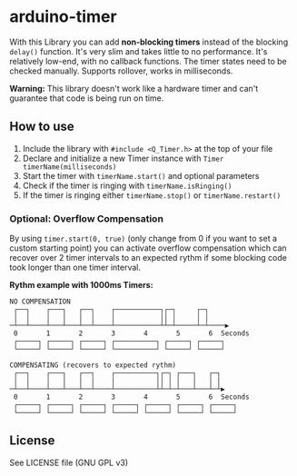 # arduino-timer
With this Library you can add **non-blocking timers** instead of the blocking 
`delay()` function. It's very slim and takes little to no performance.
It's relatively low-end, with no callback functions. The timer states need to
be checked manually. Supports rollover, works in milliseconds.

**Warning:** This library doesn't work like a hardware timer and can't
guarantee that code is being run on time.

## How to use

1. Include the library with `#include <Q_Timer.h>` at the top of your file
2. Declare and initialize a new Timer instance with `Timer timerName(milliseconds)`
3. Start the timer with `timerName.start()` and optional parameters
4. Check if the timer is ringing with `timerName.isRinging()`
5. If the timer is ringing either `timerName.stop()` or `timerName.restart()`

### Optional: Overflow Compensation
By using `timer.start(0, true)` (only change from 0 if you want to set a custom
starting point) you can activate overflow compensation which can recover over 2
timer intervals to an expected rythm if some blocking code took longer than one
timer interval.

**Rythm example with 1000ms Timers:**

```
NO COMPENSATION
 ┌──┐    ┌───┐   ┌──┐    ┌───────────┐┌─┐     ┌─┐
 │  │    │   │   │  │    │           ││ │     │ │
─┴──┴────┴───┴───┴──┴────┴───────────┴┴─┴─────┴─┴────▶
 0       1       2       3       4       5       6  Seconds
 ┌─────┐ ┌─────┐ ┌─────┐ ┌──────────┐ ┌─────┐ ┌─────┐
 └─────┘ └─────┘ └─────┘ └──────────┘ └─────┘ └─────┘
```

```
COMPENSATING (recovers to expected rythm)
 ┌──┐    ┌───┐   ┌──┐    ┌──────────┐┌─┐ ┌───┐   ┌─┐
 │  │    │   │   │  │    │          ││ │ │   │   │ │
─┴──┴────┴───┴───┴──┴────┴──────────┴┴─┴─┴───┴───┴─┴▶
 0       1       2       3       4       5       6  Seconds
 ┌─────┐ ┌─────┐ ┌─────┐ ┌─────┐ ┌─────┐ ┌─────┐ ┌─────┐
 └─────┘ └─────┘ └─────┘ └─────┘ └─────┘ └─────┘ └─────┘
```

## License

See LICENSE file (GNU GPL v3)
